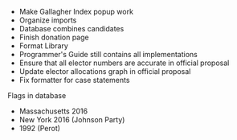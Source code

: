 -   Make Gallagher Index popup work
-   Organize imports
-   Database combines candidates
-   Finish donation page
-   Format Library
-   Programmer's Guide still contains all implementations
-   Ensure that all elector numbers are accurate in official proposal
-   Update elector allocations graph in official proposal
-   Fix formatter for case statements

Flags in database

-   Massachusetts 2016
-   New York 2016 (Johnson Party)
-   1992 (Perot)
